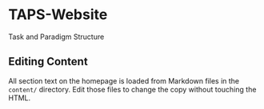 # TAPS-Website
Task and Paradigm Structure

## Editing Content

All section text on the homepage is loaded from Markdown files in the
`content/` directory. Edit those files to change the copy without touching the
HTML.

